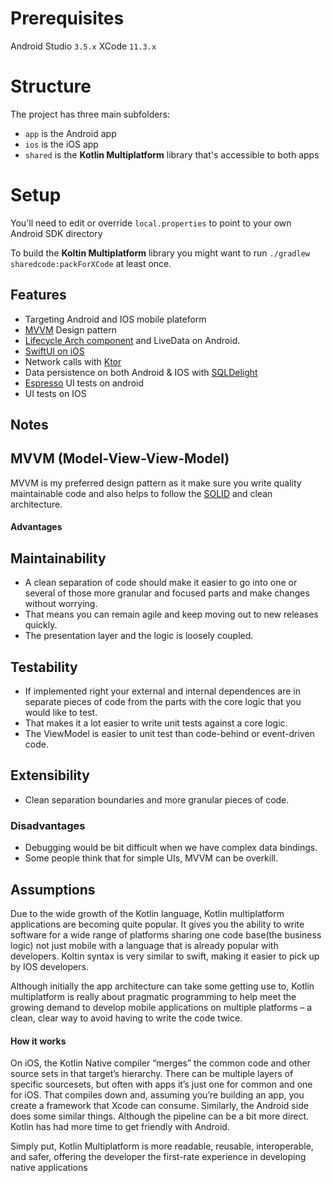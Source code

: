 # Prerequisites
Android Studio `3.5.x`
XCode `11.3.x`

# Structure
The project has three main subfolders:
* `app` is the Android app
* `ios` is the iOS app
* `shared` is the **Kotlin Multiplatform** library that's accessible to both apps

# Setup

You'll need to edit or override `local.properties` to point to your own Android SDK directory

To build the **Koltin Multiplatform** library you might want to run `./gradlew sharedcode:packForXCode` at least once.  

## Features
*   Targeting Android and IOS mobile plateform
*   [MVVM](https://en.wikipedia.org/wiki/Model–view–viewmodel) Design pattern
*   [Lifecycle Arch component](https://developer.android.com/topic/libraries/architecture/lifecycle) and LiveData on Android.
*   [SwiftUI on iOS](https://developer.apple.com/xcode/swiftui/)
*   Network calls with [Ktor](https://ktor.io/clients/index.html)
*   Data persistence on both Android & IOS with [SQLDelight](https://cashapp.github.io/sqldelight/)
*   [Espresso](https://developer.android.com/training/testing/espresso) UI tests on android
*   UI tests on IOS


## Notes
## MVVM (Model-View-View-Model)
MVVM is my preferred design pattern as it make sure you write quality maintainable code and also helps to follow
the [SOLID](https://en.wikipedia.org/wiki/SOLID) and clean architecture.

#### Advantages

Maintainability
----------------
*   A clean separation of code should make it easier to go into one or several of those more granular and focused parts and make changes without worrying.
*   That means you can remain agile and keep moving out to new releases quickly.
*   The presentation layer and the logic is loosely coupled.

Testability
---------------
*   If implemented right your external and internal dependences are in separate pieces of code from the parts with the core logic that you would like to test.
*   That makes it a lot easier to write unit tests against a core logic.
*   The ViewModel is easier to unit test than code-behind or event-driven code.

Extensibility
----------------
*   Clean separation boundaries and more granular pieces of code.


### Disadvantages

*   Debugging would be bit difficult when we have complex data bindings.
*   Some people think that for simple UIs, MVVM can be overkill.


## Assumptions

Due to the wide growth of the Kotlin language, Kotlin multiplatform applications are becoming quite popular. 
It gives you the ability to write software for a wide range of platforms sharing one code base(the business logic) not just mobile with 
a language that is already popular with developers. Koltin syntax is very similar to swift, making it easier to pick up by IOS developers.

Although initially the app architecture can take some getting use to, Kotlin multiplatform is really about pragmatic programming 
to help meet the growing demand to develop mobile applications on multiple platforms – a clean, clear way to avoid having to write the code twice.

#### How it works

On iOS, the Kotlin Native compiler “merges” the common code and other source sets in that target’s hierarchy. 
There can be multiple layers of specific sourcesets, but often with apps it’s just one for common and one for iOS.
That compiles down and, assuming you’re building an app, you create a framework that Xcode can consume.
Similarly, the Android side does some similar things. Although the pipeline can be a bit more direct. Kotlin has had more time to get friendly with Android.

Simply put, Kotlin Multiplatform is more readable, reusable, interoperable, and safer, offering the developer the first-rate experience in developing
native applications
    



